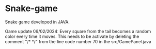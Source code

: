 # Snake-game
Snake game developed in JAVA.

Game update 06/02/2024:
Every square from the tail becomes a random color every time it moves.
This needs to be activate by deleting the comment "/* */" from the line
code number 70 in the src/GamePanel.java
